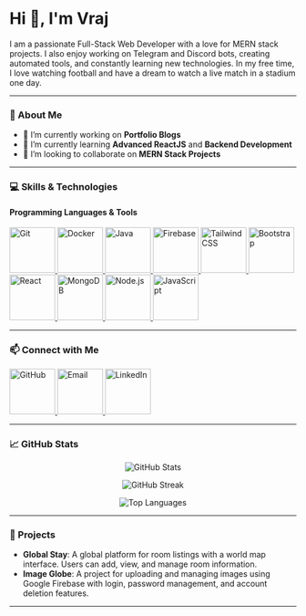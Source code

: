 # Hi 👋, I'm Vraj

I am a passionate Full-Stack Web Developer with a love for MERN stack projects. I also enjoy working on Telegram and Discord bots, creating automated tools, and constantly learning new technologies. In my free time, I love watching football and have a dream to watch a live match in a stadium one day.

---

### 🌟 About Me
- 🔭 I’m currently working on **Portfolio Blogs**
- 🌱 I’m currently learning **Advanced ReactJS** and **Backend Development**
- 👯 I’m looking to collaborate on **MERN Stack Projects**

---

### 💻 Skills & Technologies

#### Programming Languages & Tools
<p align="left">
  <a href="https://git-scm.com/" target="_blank">
    <img src="https://img.icons8.com/color/96/000000/git.png" alt="Git" width="80" height="80"/>
  </a>
  <a href="https://www.docker.com/" target="_blank">
    <img src="https://img.icons8.com/color/96/000000/docker.png" alt="Docker" width="80" height="80"/>
  </a>
  <a href="https://www.java.com/" target="_blank">
    <img src="https://img.icons8.com/color/96/000000/java-coffee-cup-logo.png" alt="Java" width="80" height="80"/>
  </a>
  <a href="https://firebase.google.com/" target="_blank">
    <img src="https://img.icons8.com/color/96/000000/firebase.png" alt="Firebase" width="80" height="80"/>
  </a>
  <a href="https://tailwindcss.com/" target="_blank">
    <img src="https://img.icons8.com/color/96/000000/tailwindcss.png" alt="Tailwind CSS" width="80" height="80"/>
  </a>
  <a href="https://getbootstrap.com/" target="_blank">
    <img src="https://img.icons8.com/color/96/000000/bootstrap.png" alt="Bootstrap" width="80" height="80"/>
  </a>
  <a href="https://reactjs.org/" target="_blank">
    <img src="https://img.icons8.com/color/96/000000/react-native.png" alt="React" width="80" height="80"/>
  </a>
  <a href="https://www.mongodb.com/" target="_blank">
    <img src="https://img.icons8.com/color/96/000000/mongodb.png" alt="MongoDB" width="80" height="80"/>
  </a>
  <a href="https://nodejs.org/" target="_blank">
    <img src="https://img.icons8.com/color/96/000000/nodejs.png" alt="Node.js" width="80" height="80"/>
  </a>
  <a href="https://www.javascript.com/" target="_blank">
    <img src="https://img.icons8.com/color/96/000000/javascript.png" alt="JavaScript" width="80" height="80"/>
  </a>
</p>

---

### 📫 Connect with Me

<p align="left">
  <a href="https://github.com/vrajpatel1812" target="_blank">
    <img src="https://img.icons8.com/color/96/000000/github--v1.png" alt="GitHub" width="80" height="80"/>
  </a>
  <a href="mailto:vrajp771@gmail.com" target="_blank">
    <img src="https://img.icons8.com/color/96/000000/gmail.png" alt="Email" width="80" height="80"/>
  </a>
  <a href="https://www.linkedin.com/in/vraj-patel-4b364a200/" target="_blank">
    <img src="https://img.icons8.com/color/96/000000/linkedin.png" alt="LinkedIn" width="80" height="80"/>
  </a>
</p>

---

### 📈 GitHub Stats

<p align="center">
  <img src="https://github-readme-stats.vercel.app/api?username=vrajpatel1812&show_icons=true&theme=dark&count_private=true" alt="GitHub Stats" />
</p>

<p align="center">
  <img src="https://github-readme-streak-stats.herokuapp.com/?user=vrajpatel1812&theme=dark" alt="GitHub Streak" />
</p>

<p align="center">
  <img src="https://github-readme-stats.vercel.app/api/top-langs/?username=vrajpatel1812&layout=compact&theme=dark" alt="Top Languages" />
</p>

---

### 🔗 Projects

- **Global Stay**: A global platform for room listings with a world map interface. Users can add, view, and manage room information.
- **Image Globe**: A project for uploading and managing images using Google Firebase with login, password management, and account deletion features.

---
